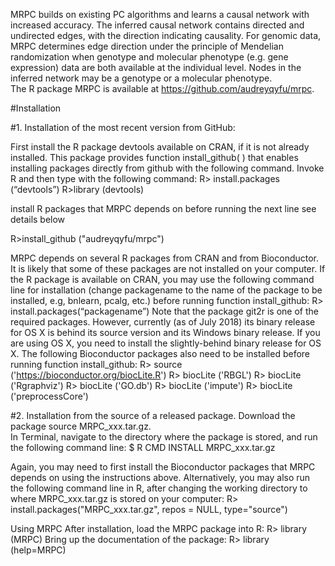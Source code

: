 MRPC builds on existing PC algorithms and learns a causal network with increased accuracy.  The inferred causal network contains directed and undirected edges, with the direction indicating causality.  For genomic data, MRPC determines edge direction under the principle of Mendelian randomization when genotype and molecular phenotype (e.g. gene expression) data are both available at the individual level.  Nodes in the inferred network may be a genotype or a molecular phenotype.  
The R package MRPC is available at https://github.com/audreyqyfu/mrpc. 

#Installation

#1. Installation of the most recent version from GitHub:

First install the R package devtools available on CRAN, if it is not already installed. This package provides function install_github( ) that enables installing packages directly from github with the following command.
Invoke R and then type with the following command:
R> install.packages (“devtools”)
R>library (devtools)

install R packages that MRPC depends on before running the next line 
see details below

R>install_github ("audreyqyfu/mrpc")

MRPC depends on several R packages from CRAN and from Bioconductor.  It is likely that some of these packages are not installed on your computer.  If the R package is available on CRAN, you may use the following command line for installation (change packagename to the name of the package to be installed, e.g, bnlearn, pcalg, etc.) before running function install_github:
R> install.packages(“packagename”)
Note that the package git2r is one of the required packages.  However, currently (as of July 2018) its binary release for OS X is behind its source version and its Windows binary release.  If you are using OS X, you need to install the slightly-behind binary release for OS X.
The following Bioconductor packages also need to be installed before running function install_github:
R> source ('https://bioconductor.org/biocLite.R')
R> biocLite ('RBGL')
R> biocLite ('Rgraphviz')
R> biocLite ('GO.db')
R> biocLite ('impute')
R> biocLite ('preprocessCore')

#2. Installation from the source of a released package.
Download the package source MRPC_xxx.tar.gz.  
In Terminal, navigate to the directory where the package is stored, and run the following command line:
$ R CMD INSTALL MRPC_xxx.tar.gz

Again, you may need to first install the Bioconductor packages that MRPC depends on using the instructions above.
Alternatively, you may also run the following command line in R, after changing the working directory to where MRPC_xxx.tar.gz is stored on your computer:
R> install.packages("MRPC_xxx.tar.gz", repos = NULL, type="source")

Using MRPC
After installation, load the MRPC package into R:
R> library (MRPC)
Bring up the documentation of the package:
R> library (help=MRPC)


